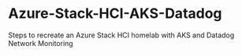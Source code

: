 # Azure-Stack-HCI-AKS-Datadog
Steps to recreate an Azure Stack HCI homelab with AKS and Datadog Network Monitoring

